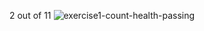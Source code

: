 2 out of 11
![exercise1-count-health-passing](https://github.com/EndryuN/Back-End-Development-Pictures/assets/22647378/a02123ac-a652-4603-9590-aff916ea5083)
